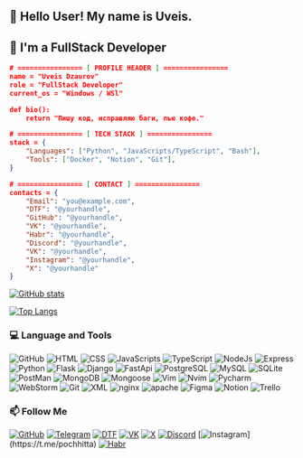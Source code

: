 ## 👋 Hello User! My name is Uveis. 
## 🚀 I'm a FullStack Developer

```JSON
# ================ [ PROFILE HEADER ] ================  
name = "Uveis Dzaurov"  
role = "FullStack Developer"  
current_os = "Windows / WSl"  

def bio():  
    return "Пишу код, исправляю баги, пью кофе."  

# ================ [ TECH STACK ] ================  
stack = {  
    "Languages": ["Python", "JavaScripts/TypeScript", "Bash"],  
    "Tools": ["Docker", "Notion", "Git"],  
}  

# ================ [ CONTACT ] ================  
contacts = {  
    "Email": "you@example.com",  
    "DTF": "@yourhandle",  
    "GitHub": "@yourhandle",  
    "VK": "@yourhandle",  
    "Habr": "@yourhandle",  
    "Discord": "@yourhandle",  
    "VK": "@yourhandle",  
    "Instagram": "@yourhandle",  
    "X": "@yourhandle"  
}  
```


[![GitHub stats](https://github-readme-stats.vercel.app/api?username=LordVays&show_icons=true&theme=radical)](https://github.com/LordVays) 

[![Top Langs](https://github-readme-stats.vercel.app/api/top-langs/?username=LordVays&layout=compact&theme=radical)](https://github.com/LordVays)  


### 💻 Language and Tools 
![GitHub](https://img.shields.io/badge/GitHub-090909?style=for-the-badge&logo=github) 
![HTML](https://img.shields.io/badge/HTML-090909?style=for-the-badge&logo=ejs)
![CSS](https://img.shields.io/badge/CSS-090909?style=for-the-badge&logo=css)
![JavaScripts](https://img.shields.io/badge/JavaScript-090909?style=for-the-badge&logo=javascript)
![TypeScript](https://img.shields.io/badge/TypeScript-090909?style=for-the-badge&logo=TypeScript)
![NodeJs](https://img.shields.io/badge/NodeJs-090909?style=for-the-badge&logo=node.js)
![Express](https://img.shields.io/badge/Express-090909?style=for-the-badge&logo=Express)
![Python](https://img.shields.io/badge/Python-090909?style=for-the-badge&logo=Python)
![Flask](https://img.shields.io/badge/Flask-090909?style=for-the-badge&logo=flask)
![Django](https://img.shields.io/badge/Django-090909?style=for-the-badge&logo=Django)
![FastApi](https://img.shields.io/badge/FastApi-090909?style=for-the-badge&logo=FastApi)
![PostgreSQL](https://img.shields.io/badge/PostgreSQL-090909?style=for-the-badge&logo=postgresql)
![MySQL](https://img.shields.io/badge/MySQL-090909?style=for-the-badge&logo=mysql)
![SQLite](https://img.shields.io/badge/-SQLite-003B57?logo=sqlite&logoColor=white)
![PostMan](https://img.shields.io/badge/PostMan-090909?style=for-the-badge&logo=PostMan)
![MongoDB](https://img.shields.io/badge/MongoDB-090909?style=for-the-badge&logo=MongoDB)
![Mongoose](https://img.shields.io/badge/Mongoose-090909?style=for-the-badge&logo=mongoose)
![Vim](https://img.shields.io/badge/vim-090909?style=for-the-badge&logo=vim)
![Nvim](https://img.shields.io/badge/nvim-090909?style=for-the-badge&logo=neovim)
![Pycharm](https://img.shields.io/badge/pycharm-090909?style=for-the-badge&logo=pycharm)
![WebStorm](https://img.shields.io/badge/webstorm-090909?style=for-the-badge&logo=webstorm&logoColor=aqua)
![Git](https://img.shields.io/badge/Git-090909?style=for-the-badge&logo=git)
![XML](https://img.shields.io/badge/xml-090909?style=for-the-badge&logo=xml)
![nginx](https://img.shields.io/badge/nginx-090909?style=for-the-badge&logo=nginx)
![apache](https://img.shields.io/badge/apache-090909?style=for-the-badge&logo=apache)
![Figma](https://img.shields.io/badge/Figma-090909?style=for-the-badge&logo=figma)
![Notion](https://img.shields.io/badge/Notion-090909?style=for-the-badge&logo=notion)
![Trello](https://img.shields.io/badge/Trello-090909?style=for-the-badge&logo=trello)




### 📫 Follow Me

[![GitHub](https://img.shields.io/badge/-GitHub-26A5E4?logo=github&color=090909)](https://t.me/pochhitta)
[![Telegram](https://img.shields.io/badge/-Telegram-26A5E4?logo=telegram&color=090909)](https://t.me/pochhitta)
[![DTF](https://img.shields.io/badge/-DTF-26A5E4?logo=flutter&color=090909)](https://t.me/pochhitta)
[![VK](https://img.shields.io/badge/-VK-26A5E4?logo=VK&color=090909&logoColor=blue)](https://t.me/pochhitta)
[![X](https://img.shields.io/badge/-X/Twitter-26A5E4?logo=x&color=090909)](https://t.me/pochhitta)
[![Discord](https://img.shields.io/badge/-Discord-26A5E4?logo=discord&color=090909)](https://t.me/pochhitta)
[![Instagram](https://img.shields.io/badge/-Instagram-26A5E4?logo=Instagram&color=090909&logoColor=rgba(193,53,132))](https://t.me/pochhitta)
[![Habr](https://img.shields.io/badge/-Habr-26A5E4?logo=habr&color=090909)](https://t.me/pochhitta)
